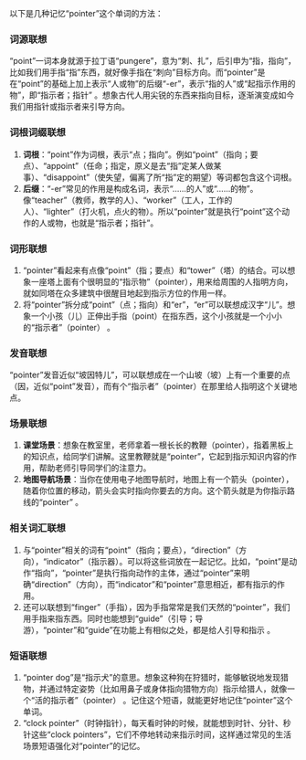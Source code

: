 以下是几种记忆“pointer”这个单词的方法：

### 词源联想
“point”一词本身就源于拉丁语“pungere”，意为“刺、扎”，后引申为“指，指向”，比如我们用手指“指”东西，就好像手指在“刺向”目标方向。而“pointer”是在“point”的基础上加上表示“人或物”的后缀“-er”，表示“指的人”或“起指示作用的物”，即“指示者；指针” 。想象古代人用尖锐的东西来指向目标，逐渐演变成如今我们用指针或指示者来引导方向。 

### 词根词缀联想
1. **词根**：“point”作为词根，表示“点；指向”。例如“point”（指向；要点）、“appoint”（任命；指定，原义是去“指”定某人做某事）、“disappoint”（使失望，偏离了所“指”定的期望）等词都包含这个词根。 
2. **后缀**：“-er”常见的作用是构成名词，表示“……的人”或“……的物”。像“teacher”（教师，教学的人）、“worker”（工人，工作的人）、“lighter”（打火机，点火的物）。所以“pointer”就是执行“point”这个动作的人或物，也就是“指示者；指针”。 

### 词形联想
1. “pointer”看起来有点像“point”（指；要点）和“tower”（塔）的结合。可以想象一座塔上面有个很明显的“指示物”（pointer），用来给周围的人指明方向，就如同塔在众多建筑中很醒目地起到指示方位的作用一样。 
2. 将“pointer”拆分成“point”（点；指向）和“er”，“er”可以联想成汉字“儿”。想象一个小孩（儿）正伸出手指（point）在指东西，这个小孩就是一个小小的“指示者”（pointer） 。 

### 发音联想
“pointer”发音近似“坡因特儿”，可以联想成在一个山坡（坡）上有一个重要的点（因，近似“point”发音），而有个“指示者”（pointer）在那里给人指明这个关键地点。 

### 场景联想
1. **课堂场景**：想象在教室里，老师拿着一根长长的教鞭（pointer），指着黑板上的知识点，给同学们讲解。这里教鞭就是“pointer”，它起到指示知识内容的作用，帮助老师引导同学们的注意力。 
2. **地图导航场景**：当你在使用电子地图导航时，地图上有一个箭头（pointer），随着你位置的移动，箭头会实时指向你要去的方向。这个箭头就是为你指示路线的“pointer” 。 

### 相关词汇联想
1. 与“pointer”相关的词有“point”（指向；要点），“direction”（方向），“indicator”（指示器）。可以将这些词放在一起记忆。比如，“point”是动作“指向”，“pointer”是执行指向动作的主体，通过“pointer”来明确“direction”（方向），而“indicator”和“pointer”意思相近，都有指示的作用。 
2. 还可以联想到“finger”（手指），因为手指常常是我们天然的“pointer”，我们用手指来指东西。同时也能想到“guide”（引导；导游），“pointer”和“guide”在功能上有相似之处，都是给人引导和指示 。 

### 短语联想
1. “pointer dog”是“指示犬”的意思。想象这种狗在狩猎时，能够敏锐地发现猎物，并通过特定姿势（比如用鼻子或身体指向猎物方向）指示给猎人，就像一个“活的指示者”（pointer） 。记住这个短语，就能更好地记住“pointer”这个单词。 
2. “clock pointer”（时钟指针），每天看时钟的时候，就能想到时针、分针、秒针这些“clock pointers”，它们不停地转动来指示时间，这样通过常见的生活场景短语强化对“pointer”的记忆。 